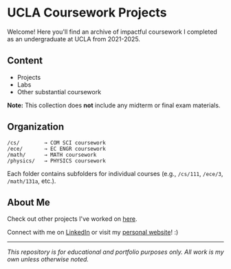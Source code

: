 # UCLA Coursework Projects

Welcome! Here you'll find an archive of impactful coursework I completed as an undergraduate at UCLA from 2021-2025.

## Content

- Projects
- Labs
- Other substantial coursework

**Note:** This collection does **not** include any midterm or final exam materials.

## Organization
```plaintext
/cs/        → COM SCI coursework
/ece/       → EC ENGR coursework
/math/      → MATH coursework
/physics/   → PHYSICS coursework
```

Each folder contains subfolders for individual courses (e.g., `/cs/111`, `/ece/3`, `/math/131a`, etc.).

## About Me

Check out other projects I've worked on [here](https://github.com/lanachloelim). 

Connect with me on [LinkedIn](https://www.linkedin.com/in/lana-chloe-lim-8b871a221/) or visit my [personal website](https://lanachloelim.github.io)! :)

---

*This repository is for educational and portfolio purposes only. All work is my own unless otherwise noted.*